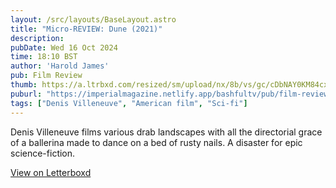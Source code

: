 ```yaml
---
layout: /src/layouts/BaseLayout.astro
title: "Micro-REVIEW: Dune (2021)"
description: 
pubDate: Wed 16 Oct 2024
time: 18:10 BST
author: 'Harold James'
pub: Film Review
thumb: https://a.ltrbxd.com/resized/sm/upload/nx/8b/vs/gc/cDbNAY0KM84cxXhmj8f0dLWza3t-0-2000-0-3000-crop.jpg?v=49eed12751
puburl: "https://imperialmagazine.netlify.app/bashfultv/pub/film-review"
tags: ["Denis Villeneuve", "American film", "Sci-fi"]
---
```

Denis Villeneuve films various drab landscapes with all the directorial grace of a ballerina made to dance on a bed of rusty nails. A disaster for epic science-fiction.

<a href="https://letterboxd.com/for_you_bruce/film/dune-2021/" target="_blank" rel="noopener noreferrer">View on Letterboxd</a>

